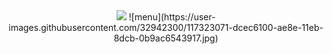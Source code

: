 <div style="text-align:center"><img src="..." />
![menu](https://user-images.githubusercontent.com/32942300/117323071-dcec6100-ae8e-11eb-8dcb-0b9ac6543917.jpg)
</div>
